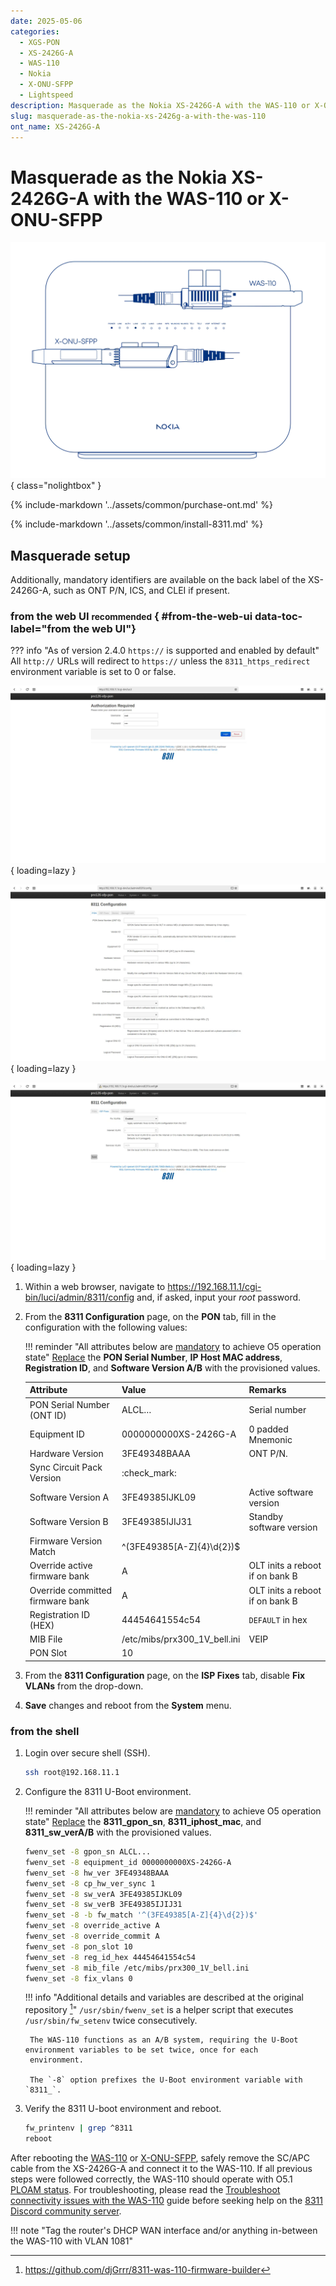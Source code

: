 ```yaml
---
date: 2025-05-06
categories:
  - XGS-PON
  - XS-2426G-A
  - WAS-110
  - Nokia
  - X-ONU-SFPP
  - Lightspeed
description: Masquerade as the Nokia XS-2426G-A with the WAS-110 or X-ONU-SFPP
slug: masquerade-as-the-nokia-xs-2426g-a-with-the-was-110
ont_name: XS-2426G-A
---
```


# Masquerade as the Nokia XS-2426G-A with the WAS-110 or X-ONU-SFPP

![XS-2426G-A](masquerade-as-the-nokia-xs-2426g-a-with-the-was-110/bypass_xs2426ga.webp){ class="nolightbox" }

<!-- more -->
<!-- nocont -->

{% include-markdown '../assets/common/purchase-ont.md' %}

{% include-markdown '../assets/common/install-8311.md' %}

## Masquerade setup

Additionally, mandatory identifiers are available on the back label of the XS-2426G-A, such as ONT P/N, ICS, and CLEI if
present.

### from the web UI <small>recommended</small> { #from-the-web-ui data-toc-label="from the web UI"}

??? info "As of version 2.4.0 `https://` is supported and enabled by default"
    All `http://` URLs will redirect to `https://` unless the `8311_https_redirect` environment variable is set to
    0 or false.

<div class="swiper" markdown>

<div class="swiper-slide" markdown>

![WAS-110 login](shared-assets/was_110_luci_login.webp){ loading=lazy }

</div>

<div class="swiper-slide" markdown>

![WAS-110 8311 configuration](shared-assets/was_110_luci_config.webp){ loading=lazy }

</div>

<div class="swiper-slide" markdown>

![WAS-110 8311 configuration ISP Fixes](shared-assets/was_110_luci_config_fixes.webp){ loading=lazy }

</div>

</div>

1. Within a web browser, navigate to
   <https://192.168.11.1/cgi-bin/luci/admin/8311/config>
   and, if asked, input your <em>root</em> password.

2. From the __8311 Configuration__ page, on the __PON__ tab, fill in the configuration with the following values:

    !!! reminder "All attributes below are <ins>mandatory</ins> to achieve O5 operation state"
        <ins>Replace</ins> the __PON Serial Number__, __IP Host MAC address__, __Registration ID__, and
        __Software Version A/B__ with the provisioned values.

    | Attribute                        | Value                         | Remarks                                    |
    | -------------------------------- | ----------------------------- | ------------------------------------------ |
    | PON Serial Number (ONT ID)       | ALCL&hellip;                  | Serial number                              |
    | Equipment ID                     | 0000000000XS-2426G-A          | 0 padded Mnemonic                          |
    | Hardware Version                 | 3FE49348BAAA                  | ONT P/N.                                   |
    | Sync Circuit Pack Version        | :check_mark:                  |                                            |
    | Software Version A               | 3FE49385IJKL09                | Active software version                    |
    | Software Version B               | 3FE49385IJIJ31                | Standby software version                   |
    | Firmware Version Match           | ^(3FE49385[A-Z]{4}\d{2})$     |                                            |
    | Override active firmware bank    | A                             | OLT inits a reboot if on bank B            |
    | Override committed firmware bank | A                             | OLT inits a reboot if on bank B            |
    | Registration ID (HEX)            | 44454641554c54                | `DEFAULT` in hex                           |
    | MIB File                         | /etc/mibs/prx300_1V_bell.ini  | VEIP                                       |
    | PON Slot                         | 10                            |                                            |

3. From the __8311 Configuration__ page, on the __ISP Fixes__ tab, disable __Fix VLANs__ from the drop-down.

4. __Save__ changes and reboot from the __System__ menu.

### from the shell

1. Login over secure shell (SSH).

    ``` sh
    ssh root@192.168.11.1
    ```

2. Configure the 8311 U-Boot environment.

    !!! reminder "All attributes below are <ins>mandatory</ins> to achieve O5 operation state"
        <ins>Replace</ins> the __8311_gpon_sn__, __8311_iphost_mac__, and __8311_sw_verA/B__ with
        the provisioned values.

    ``` sh
    fwenv_set -8 gpon_sn ALCL...
    fwenv_set -8 equipment_id 0000000000XS-2426G-A
    fwenv_set -8 hw_ver 3FE49348BAAA
    fwenv_set -8 cp_hw_ver_sync 1
    fwenv_set -8 sw_verA 3FE49385IJKL09
    fwenv_set -8 sw_verB 3FE49385IJIJ31
    fwenv_set -8 -b fw_match '^(3FE49385[A-Z]{4}\d{2})$'
    fwenv_set -8 override_active A
    fwenv_set -8 override_commit A
    fwenv_set -8 pon_slot 10
    fwenv_set -8 reg_id_hex 44454641554c54
    fwenv_set -8 mib_file /etc/mibs/prx300_1V_bell.ini
    fwenv_set -8 fix_vlans 0
    ```

    !!! info "Additional details and variables are described at the original repository [^1]"
        `/usr/sbin/fwenv_set` is a helper script that executes `/usr/sbin/fw_setenv` twice consecutively.

        The WAS-110 functions as an A/B system, requiring the U-Boot environment variables to be set twice, once for each
        environment.

        The `-8` option prefixes the U-Boot environment variable with `8311_`.

3. Verify the 8311 U-boot environment and reboot.

    ``` sh
    fw_printenv | grep ^8311
    reboot
    ```

After rebooting the [WAS-110] or [X-ONU-SFPP], safely remove the SC/APC cable from the XS-2426G-A and connect it to the
WAS-110. If all previous steps were followed correctly, the WAS-110 should operate with O5.1 [PLOAM status].
For troubleshooting, please read the [Troubleshoot connectivity issues with the WAS-110] guide before seeking help on
the [8311 Discord community server].

  [PLOAM status]: troubleshoot-connectivity-issues-with-the-was-110.md#ploam-status
  [Troubleshoot connectivity issues with the WAS-110]: troubleshoot-connectivity-issues-with-the-was-110.md
  [8311 Discord community server]: https://discord.com/servers/8311-886329492438671420
  [WAS-110]: ../xgs-pon/ont/bfw-solutions/was-110.md
  [X-ONU-SFPP]: ../xgs-pon/ont/potron-technology/x-onu-sfpp.md

!!! note "Tag the router's DHCP WAN interface and/or anything in-between the WAS-110 with VLAN 1081"

[^1]: <https://github.com/djGrrr/8311-was-110-firmware-builder>
